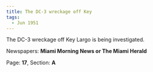 ```yaml
---  
title: The DC-3 wreckage off Key  
tags:  
  - Jun 1951  
---  
```

  
The DC-3 wreckage off Key Largo is being investigated.  
  
Newspapers: **Miami Morning News or The Miami Herald**  
  
Page: **17**, Section: **A** 
